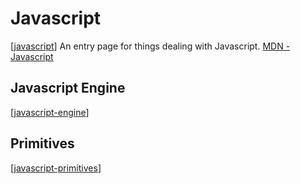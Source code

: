 # Javascript
[[javascript]]
An entry page for things dealing with Javascript.
[MDN - Javascript](https://developer.mozilla.org/en-US/docs/Web/JavaScript)

## Javascript Engine
[[javascript-engine]]

## Primitives
[[javascript-primitives]]


[//begin]: # "Autogenerated link references for markdown compatibility"
[javascript]: javascript.md "Javascript"
[javascript-engine]: javascript-engine.md "The Javascript Engine"
[javascript-primitives]: javascript-primitives.md "Javascript Primitives"
[//end]: # "Autogenerated link references"